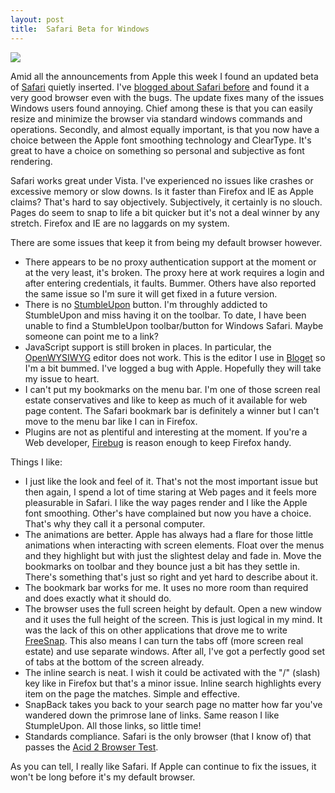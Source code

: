 ```yaml
---
layout: post
title:  Safari Beta for Windows
---
```

![](http://images.apple.com/safari/images/contentfooter_webdev20070611.png) 

Amid all the announcements from Apple this week I found an updated beta of [Safari](http://www.apple.com/safari/) quietly inserted. I've [blogged about Safari before](/blog/post/2007/06/12/safari-on-windows) and found it a very good browser even with the bugs. The update fixes many of the issues Windows users found annoying. Chief among these is that you can easily resize and minimize the browser via standard windows commands and operations. Secondly, and almost equally important, is that you now have a choice between the Apple font smoothing technology and ClearType. It's great to have a choice on something so personal and subjective as font rendering.

Safari works great under Vista. I've experienced no issues like crashes or excessive memory or slow downs. Is it faster than Firefox and IE as Apple claims? That's hard to say objectively. Subjectively, it certainly is no slouch. Pages do seem to snap to life a bit quicker but it's not a deal winner by any stretch. Firefox and IE are no laggards on my system.

There are some issues that keep it from being my default browser however.

  * There appears to be no proxy authentication support at the moment or at the very least, it's broken. The proxy here at work requires a login and after entering credentials, it faults. Bummer. Others have also reported the same issue so I'm sure it will get fixed in a future version.
  * There is no [StumbleUpon](http://www.stumbleupon.com/) button. I'm throughly addicted to StumbleUpon and miss having it on the toolbar. To date, I have been unable to find a StumbleUpon toolbar/button for Windows Safari. Maybe someone can point me to a link?
  * JavaScript support is still broken in places. In particular, the [OpenWYSIWYG](http://www.openwebware.com/products/openwysiwyg/) editor does not work. This is the editor I use in [Bloget](/bloget) so I'm a bit bummed. I've logged a bug with Apple. Hopefully they will take my issue to heart.
  * I can't put my bookmarks on the menu bar. I'm one of those screen real estate conservatives and like to keep as much of it available for web page content. The Safari bookmark bar is definitely a winner but I can't move to the menu bar like I can in Firefox.
  * Plugins are not as plentiful and interesting at the moment. If you're a Web developer, [Firebug](https://addons.mozilla.org/en-US/firefox/addon/1843) is reason enough to keep Firefox handy. 

Things I like:

  * I just like the look and feel of it. That's not the most important issue but then again, I spend a lot of time staring at Web pages and it feels more pleasurable in Safari. I like the way pages render and I like the Apple font smoothing. Other's have complained but now you have a choice. That's why they call it a personal computer.
  * The animations are better. Apple has always had a flare for those little animations when interacting with screen elements. Float over the menus and they highlight but with just the slightest delay and fade in. Move the bookmarks on toolbar and they bounce just a bit has they settle in. There's something that's just so right and yet hard to describe about it.
  * The bookmark bar works for me. It uses no more room than required and does exactly what it should do.
  * The browser uses the full screen height by default. Open a new window and it uses the full height of the screen. This is just logical in my mind. It was the lack of this on other applications that drove me to write [FreeSnap](/freesnap). This also means I can turn the tabs off (more screen real estate) and use separate windows. After all, I've got a perfectly good set of tabs at the bottom of the screen already.
  * The inline search is neat. I wish it could be activated with the "/" (slash) key like in Firefox but that's a minor issue. Inline search highlights every item on the page the matches. Simple and effective.
  * SnapBack takes you back to your search page no matter how far you've wandered down the primrose lane of links. Same reason I like StumpleUpon. All those links, so little time!
  * Standards compliance. Safari is the only browser (that I know of) that passes the [Acid 2 Browser Test](http://www.webstandards.org/action/acid2/).

As you can tell, I really like Safari. If Apple can continue to fix the issues, it won't be long before it's my default browser.
